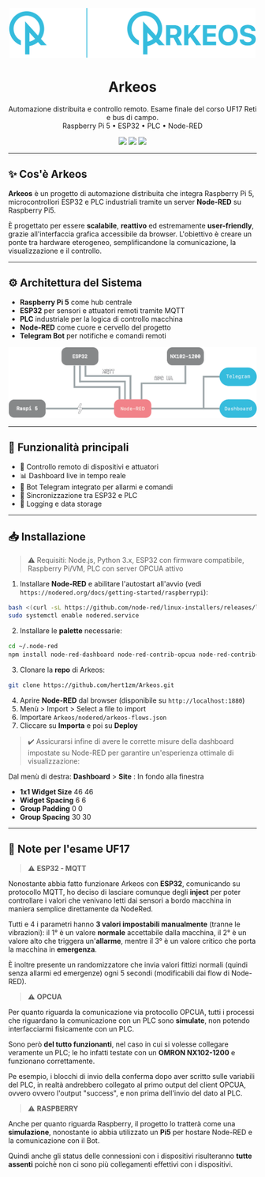 <p align="center">
  <img src="docs/logo_doppio.png" alt="Arkeos logo" width="500"/>
</p>

<h1 align="center">Arkeos</h1>
<p align="center">
  Automazione distribuita e controllo remoto. Esame finale del corso UF17 Reti e bus di campo.<br>
  Raspberry Pi 5 • ESP32 • PLC • Node-RED
</p>

<p align="center">
  <img src="https://img.shields.io/badge/status-active-brightgreen?style=flat-square" />
  <img src="https://img.shields.io/badge/platform-RaspberryPi5-blue?style=flat-square" />
  <img src="https://img.shields.io/badge/open%20source-yes-lightgrey?style=flat-square" />
</p>

---

## ✨ Cos'è Arkeos

**Arkeos** è un progetto di automazione distribuita che integra Raspberry Pi 5, microcontrollori ESP32 e PLC industriali tramite un server **Node-RED** su Raspberry Pi5.

È progettato per essere **scalabile**, **reattivo** ed estremamente **user-friendly**, grazie all'interfaccia grafica accessibile da browser. L'obiettivo è creare un ponte tra hardware eterogeneo, semplificandone la comunicazione, la visualizzazione e il controllo.

---

## ⚙️ Architettura del Sistema

- **Raspberry Pi 5** come hub centrale
- **ESP32** per sensori e attuatori remoti tramite MQTT
- **PLC** industriale per la logica di controllo macchina
- **Node-RED** come cuore e cervello del progetto
- **Telegram Bot** per notifiche e comandi remoti

![Architettura](docs/architettura.png)

---

## 🧠 Funzionalità principali

- 🔌 Controllo remoto di dispositivi e attuatori
- 📊 Dashboard live in tempo reale
- 💬 Bot Telegram integrato per allarmi e comandi
- 🔁 Sincronizzazione tra ESP32 e PLC
- 💾 Logging e data storage

---

## 📥 Installazione

> ⚠️ Requisiti: Node.js, Python 3.x, ESP32 con firmware compatibile, Raspberry Pi/VM, PLC con server OPCUA attivo

1. Installare **Node-RED** e abilitare l'autostart all'avvio (vedi `https://nodered.org/docs/getting-started/raspberrypi`):
```bash
bash <(curl -sL https://github.com/node-red/linux-installers/releases/latest/download/update-nodejs-and-nodered-deb)
sudo systemctl enable nodered.service
```
2. Installare le **palette** necessarie:
```bash
cd ~/.node-red
npm install node-red-dashboard node-red-contrib-opcua node-red-contrib-telegrambot node-red-contrib-ui-led2 node-red-node-random node-red-node-ui-table
```
3. Clonare la **repo** di Arkeos:
```bash
git clone https://github.com/hert1zm/Arkeos.git
```
4. Aprire **Node-RED** dal browser (disponibile su `http://localhost:1880`)
5. Menù > Import > Select a file to import
6. Importare `Arkeos/nodered/arkeos-flows.json`
7. Cliccare su **Importa** e poi su **Deploy**

> ✔️ Assicurarsi infine di avere le corrette misure della dashboard impostate su Node-RED per garantire un'esperienza ottimale di visualizzazione:

Dal menù di destra: **Dashboard** > **Site** : In fondo alla finestra
- **1x1 Widget Size** 46 46
- **Widget Spacing** 6 6
- **Group Padding** 0 0
- **Group Spacing** 30 30
  
---

## 📘 Note per l'esame UF17

> ⚠️ **ESP32 - MQTT**

Nonostante abbia fatto funzionare Arkeos con **ESP32**, comunicando su protocollo MQTT, ho deciso di lasciare comunque degli **inject** per poter controllare i valori che venivano letti dai sensori a bordo macchina in maniera semplice direttamente da NodeRed.

Tutti e 4 i parametri hanno **3 valori impostabili manualmente** (tranne le vibrazioni): il 1° è un valore **normale** accettabile dalla macchina, il 2° è un valore alto che triggera un'**allarme**, mentre il 3° è un valore critico che porta la macchina in **emergenza**.

È inoltre presente un randomizzatore che invia valori fittizi normali (quindi senza allarmi ed emergenze) ogni 5 secondi (modificabili dai flow di Node-RED).

> ⚠️ **OPCUA**

Per quanto riguarda la comunicazione via protocollo OPCUA, tutti i processi che riguardano la comunicazione con un PLC sono **simulate**, non potendo interfacciarmi fisicamente con un PLC.

Sono però **del tutto funzionanti**, nel caso in cui si volesse collegare veramente un PLC; le ho infatti testate con un **OMRON NX102-1200** e funzionano correttamente.

Pe esempio, i blocchi di invio della conferma dopo aver scritto sulle variabili del PLC, in realtà andrebbero collegato al primo output del client OPCUA, ovvero ovvero l'output "success", e non prima dell'invio del dato al PLC.

> ⚠️ **RASPBERRY**

Anche per quanto riguarda Raspberry, il progetto lo tratterà come una **simulazione**, nonostante io abbia utilizzato un **Pi5** per hostare Node-RED e la comunicazione con il Bot.

Quindi anche gli status delle connessioni con i dispositivi risulteranno **tutte assenti** poichè non ci sono più collegamenti effettivi con i dispositivi.
